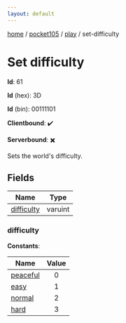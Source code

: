 ```yaml
---
layout: default
---
```


[home](/)  /  [pocket105](/protocol/pocket105)  /  [play](/protocol/pocket105/play)  /  set-difficulty

# Set difficulty

**Id**: 61

**Id** (hex): 3D

**Id** (bin): 00111101

**Clientbound**: ✔️

**Serverbound**: ✖️

Sets the world's difficulty.

## Fields

Name | Type
---|---
[difficulty](#difficulty) | varuint

### difficulty

**Constants**:

Name | Value
---|:---:
[peaceful](difficulty_peaceful) | 0
[easy](difficulty_easy) | 1
[normal](difficulty_normal) | 2
[hard](difficulty_hard) | 3

